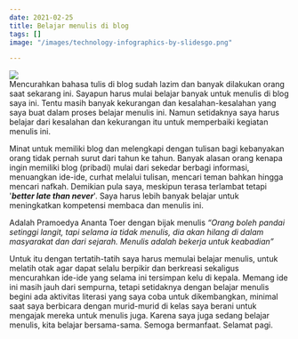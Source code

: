 ```yaml
---
date: 2021-02-25
title: Belajar menulis di blog
tags: []
image: "/images/technology-infographics-by-slidesgo.png"

---
```

![](/images/technology-infographics-by-slidesgo.png)  
Mencurahkan bahasa tulis di blog sudah lazim dan banyak dilakukan orang saat sekarang ini. Sayapun harus mulai belajar banyak untuk menulis di blog saya ini. Tentu masih banyak kekurangan dan kesalahan-kesalahan yang saya buat dalam proses belajar menulis ini. Namun setidaknya saya harus belajar dari kesalahan dan kekurangan itu untuk memperbaiki kegiatan menulis ini.  
  
Minat untuk memiliki blog dan melengkapi dengan tulisan bagi kebanyakan orang tidak pernah surut dari tahun ke tahun. Banyak alasan orang kenapa ingin memiliki blog (pribadi) mulai dari sekedar berbagi informasi, menuangkan ide-ide, curhat melalui tulisan, mencari teman bahkan hingga mencari nafkah. Demikian pula saya, meskipun terasa terlambat tetapi '**_better late than never_**'. Saya harus lebih banyak belajar untuk meningkatkan kompetensi membaca dan menulis ini.

Adalah Pramoedya Ananta Toer dengan bijak menulis _“Orang boleh pandai setinggi langit, tapi selama ia tidak menulis, dia akan hilang di dalam masyarakat dan dari sejarah. Menulis adalah bekerja untuk keabadian”_

Untuk itu dengan tertatih-tatih saya harus memulai belajar menulis, untuk melatih otak agar dapat selalu berpikir dan berkreasi sekaligus mencurahkan ide-ide yang selama ini tersimpan kelu di kepala. Memang ide ini masih jauh dari sempurna, tetapi setidaknya dengan belajar menulis begini ada aktivitas literasi yang saya coba untuk dikembangkan, minimal saat saya berbicara dengan murid-murid di kelas saya berani untuk mengajak mereka untuk menulis juga. Karena saya juga sedang belajar menulis, kita belajar bersama-sama. Semoga bermanfaat. Selamat pagi.
